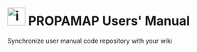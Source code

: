 # [<img src="images_antena.png" alt="images_antena" width="40">](https://github.com/propagamap) PROPAMAP Users' Manual

Synchronize user manual code repository with your wiki